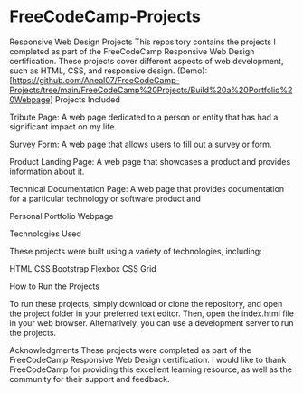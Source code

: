 # FreeCodeCamp-Projects
Responsive Web Design Projects
This repository contains the projects I completed as part of the FreeCodeCamp Responsive Web Design certification. 
These projects cover different aspects of web development,
such as HTML, 
CSS, 
and responsive design.
(Demo):[https://github.com/Aneal07/FreeCodeCamp-Projects/tree/main/FreeCodeCamp%20Projects/Build%20a%20Portfolio%20Webpage]
Projects Included

Tribute Page: A web page dedicated to a person or entity that has had a significant impact on my life.

Survey Form: A web page that allows users to fill out a survey or form.

Product Landing Page: A web page that showcases a product and provides information about it.

Technical Documentation Page: A web page that provides documentation for a particular technology or software product and

Personal Portfolio Webpage

Technologies Used

These projects were built using a variety of technologies, including:

HTML
CSS
Bootstrap
Flexbox
CSS Grid

How to Run the Projects

To run these projects, 
simply download or clone the repository, and open the project folder in your preferred text editor.
Then, open the index.html file in your web browser. Alternatively,
you can use a development server to run the projects.

Acknowledgments
These projects were completed as part of the FreeCodeCamp Responsive Web Design certification.
I would like to thank FreeCodeCamp for providing this excellent learning resource,
as well as the community for their support and feedback.

